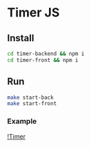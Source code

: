 # Timer JS

## Install

```bash
cd timer-backend && npm i
cd timer-front && npm i
```

## Run

```bash
make start-back
make start-front
```

### Example

[!Timer](./gif/timer.gif)
